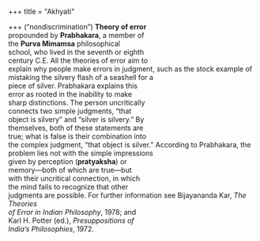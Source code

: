 +++
title = "Akhyati"

+++
(“nondiscrimination”) **Theory of error**  
propounded by **Prabhakara**, a member of  
the **Purva Mimamsa** philosophical  
school, who lived in the seventh or eighth  
century C.E. All the theories of error aim to  
explain why people make errors in judgment, such as the stock example of mistaking the silvery flash of a seashell for a  
piece of silver. Prabhakara explains this  
error as rooted in the inability to make  
sharp distinctions. The person uncritically  
connects two simple judgments, “that  
object is silvery” and “silver is silvery.” By  
themselves, both of these statements are  
true; what is false is their combination into  
the complex judgment, “that object is silver.” According to Prabhakara, the problem lies not with the simple impressions  
given by perception (**pratyaksha**) or  
memory—both of which are true—but  
with their uncritical connection, in which  
the mind fails to recognize that other  
judgments are possible. For further information see Bijayananda Kar, *The Theories*  
*of Error in Indian Philosophy*, 1978; and  
Karl H. Potter (ed.), *Presuppositions of*  
*India’s Philosophies*, 1972.
